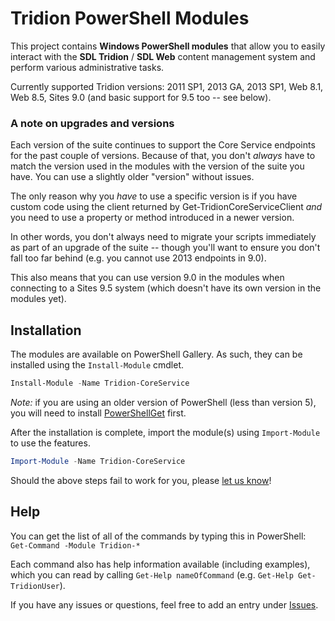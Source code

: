 # Tridion PowerShell Modules

This project contains **Windows PowerShell modules** that allow you to easily interact with the **SDL Tridion** / **SDL Web** content management system and perform various administrative tasks.

Currently supported Tridion versions: 2011 SP1, 2013 GA, 2013 SP1, Web 8.1, Web 8.5, Sites 9.0 (and basic support for 9.5 too -- see below).


### A note on upgrades and versions
Each version of the suite continues to support the Core Service endpoints for the past couple of versions. Because of that, you don't _always_ have to match the version used in the modules with the version of the suite you have. You can use a slightly older "version" without issues. 

The only reason why you _have_ to use a specific version is if you have custom code using the client returned by Get-TridionCoreServiceClient _and_ you need to use a property or method introduced in a newer version. 

In other words, you don't always need to migrate your scripts immediately as part of an upgrade of the suite -- though you'll want to ensure you don't fall too far behind (e.g. you cannot use 2013 endpoints in 9.0).

This also means that you can use version 9.0 in the modules when connecting to a Sites 9.5 system (which doesn't have its own version in the modules yet).


## Installation

The modules are available on PowerShell Gallery. As such, they can be installed using the `Install-Module` cmdlet.

~~~~PowerShell
Install-Module -Name Tridion-CoreService 
~~~~

*_Note:_* if you are using an older version of PowerShell (less than version 5), you will need to install [PowerShellGet](https://docs.microsoft.com/en-us/powershell/gallery/psget/overview) first.

After the installation is complete, import the module(s) using `Import-Module` to use the features.

~~~~PowerShell
Import-Module -Name Tridion-CoreService
~~~~

Should the above steps fail to work for you, please [let us know](https://github.com/pkjaer/tridion-powershell-modules/issues/new)!

## Help

You can get the list of all of the commands by typing this in PowerShell:
`Get-Command -Module Tridion-*`

Each command also has help information available (including examples), which you can read by calling `Get-Help nameOfCommand` (e.g. `Get-Help Get-TridionUser`).

If you have any issues or questions, feel free to add an entry under [Issues](https://github.com/pkjaer/tridion-powershell-modules/issues).
